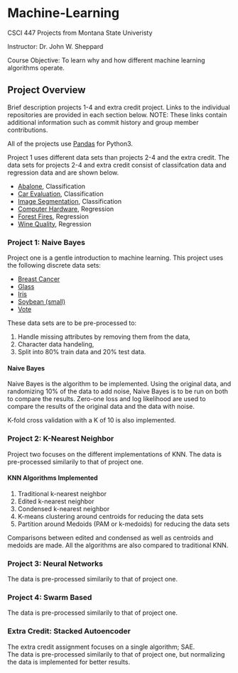 # Machine-Learning
CSCI 447 Projects from Montana State Univeristy

Instructor: Dr. John W. Sheppard

Course Objective: To learn why and how different machine learning algorithms operate.

## Project Overview
Brief description projects 1-4 and extra credit project. Links to the individual repositories are provided in each section below. NOTE: These links contain additional information such as commit history and group member contributions. 

All of the projects use [Pandas](https://pandas.pydata.org/pandas-docs/stable/) for Python3.

Project 1 uses different data sets than projects 2-4 and the extra credit. The data sets for projects 2-4 and extra credit consist of classifcation data and regression data and are shown below.
* [Abalone](https://archive.ics.uci.edu/ml/datasets/Abalone), Classification
* [Car Evaluation](https://archive.ics.uci.edu/ml/datasets/Car+Evaluation), Classification
* [Image Segmentation](https://archive.ics.uci.edu/ml/datasets/Image+Segmentation), Classification
* [Computer Hardware](https://archive.ics.uci.edu/ml/datasets/Computer+Hardware), Regression
* [Forest Fires](https://archive.ics.uci.edu/ml/datasets/Forest+Fires), Regression
* [Wine Quality](https://archive.ics.uci.edu/ml/datasets/Wine+Quality), Regression

### Project 1: Naive Bayes
Project one is a gentle introduction to machine learning. This project uses the following discrete data sets:
* [Breast Cancer](https://archive.ics.uci.edu/ml/datasets/Breast+Cancer+Wisconsin+/%28Original/%29)
* [Glass](https://archive.ics.uci.edu/ml/datasets/Glass+Identification)
* [Iris](https://archive.ics.uci.edu/ml/datasets/Iris)
* [Soybean (small)](https://archive.ics.uci.edu/ml/datasets/Soybean+/%28Small/%29)
* [Vote](https://archive.ics.uci.edu/ml/datasets/Congressional+Voting+Records)

These data sets are to be pre-processed to: 
1. Handle missing attributes by removing them from the data,
2. Character data handeling,
3. Split into 80% train data and 20% test data.


#### Naive Bayes
Naive Bayes is the algorithm to be implemented. Using the original data, and randomizing 10% of the data to add noise, Naive Bayes is to be run on both to compare the results. Zero-one loss and log likelihood are used to compare the results of the original data and the data with noise.

K-fold cross validation with a K of 10 is also implemented. 


### Project 2: K-Nearest Neighbor
Project two focuses on the different implementations of KNN. 
The data is pre-processed similarily to that of project one. 

#### KNN Algorithms Implemented
1. Traditional k-nearest neighbor
2. Edited k-nearest neighbor
3. Condensed k-nearest neighbor
4. K-means clustering around centroids for reducing the data sets
5. Partition around Medoids (PAM or k-medoids) for reducing the data sets

Comparisons between edited and condensed as well as centroids and medoids are made. All the algorithms are also compared to traditional KNN.

### Project 3: Neural Networks
The data is pre-processed similarily to that of project one. 
### Project 4: Swarm Based 
The data is pre-processed similarily to that of project one. 
### Extra Credit: Stacked Autoencoder
The extra credit assignment focuses on a single algorithm; SAE.  
The data is pre-processed similarily to that of project one, but normalizing the data is implemented for better results.
